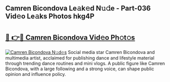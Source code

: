 ## Camren Bicondova Le𝚊k𝚎d N𝚞𝚍e - Part-036 Vid𝚎o Le𝚊ks Photos hkg4P

# <h2><a href="http://fbfek8o.evod.top/?m=Camren+Bicondova">🔗 👉🔴 Camren Bicondova Vid𝚎o Ph𝚘t𝚘s</a></h2>

[![Camren Bicondova N𝚞d𝚎s](https://i.imgur.com/8V9OHl7.gif)](http://fbfek8o.evod.top/?m=Camren+Bicondova)
Social media star Camren Bicondova and multimedia artist, acclaimed for publishing dance and lifestyle material through trending dance routines and mini vlogs. A public figure like Camren Bicondova, with a large following and a strong voice, can shape public opinion and influence policy. 
